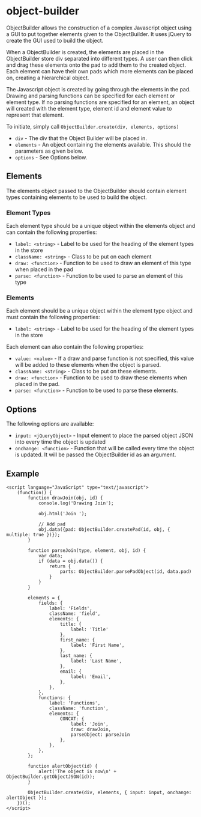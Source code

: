 object-builder
==============

ObjectBuilder allows the construction of a complex Javascript object using
a GUI to put together elements given to the ObjectBuilder. It uses jQuery to
create the GUI used to build the object.

When a ObjectBuilder is created, the elements are placed in the ObjectBuilder
store div separated into different types. A user can then click and drag these
elements onto the pad to add them to the created object. Each element can have
their own pads which more elements can be placed on, creating a hierarchical
object.

The Javascript object is created by going through the elements in the pad.
Drawing and parsing functions can be specified for each element or element
type. If no parsing functions are specified for an element, an object will
created with the element type, element id and element value to represent
that element.

To initiate, simply call `ObjectBuilder.create(div, elements, options)`
- `div`      - The div that the Object Builder will be placed in.
- `elements` - An object containing the elements available. This should the
               parameters as given below.
- `options` - See Options below.

## Elements
The elements object passed to the ObjectBuilder should contain element
types containing elements to be used to build the object.

### Element Types
Each element type should be a unique object within the elements object and
can contain the following properties:
- `label: <string>` - Label to be used for the heading of the element types
  in the store
- `className: <string>` - Class to be put on each element
- `draw: <function>` - Function to be used to draw an element of this type
  when placed in the pad
- `parse: <function>` - Function to be used to parse an element of this type

### Elements
Each element should be a unique object within the element type object and
must contain the following properties:
- `label: <string>` - Label to be used for the heading of the element types
  in the store

Each element can also contain the following properties:
- `value: <value>` - If a draw and parse function is not specified, this
  value will be added to these elements when the object is parsed.
- `className: <string>` - Class to be put on these elements.
- `draw: <function>` - Function to be used to draw these elements
  when placed in the pad.
- `parse: <function>` - Function to be used to parse these elements.

## Options 
The following options are available:
- `input: <jQueryObject>` - Input element to place the parsed object JSON into
  every time the object is updated
- `onchange: <function>` - Function that will be called every time the object
  is updated. It will be passed the ObjectBuilder id as an argument.

## Example
```
<script language="JavaScript" type="text/javascript">
	(function() {
		function drawJoin(obj, id) {
			console.log('Drawing Join');
			
			obj.html('Join ');

			// Add pad
			obj.data({pad: ObjectBuilder.createPad(id, obj, { multiple: true })});
		}

		function parseJoin(type, element, obj, id) {
			var data;
			if (data = obj.data()) {
				return {
					parts: ObjectBuilder.parsePadObject(id, data.pad)
				}
			}
		}

		elements = {
			fields: {
				label: 'Fields',
				className: 'field',
				elements: {
					title: {
						label: 'Title'
					},
					first_name: {
						label: 'First Name',
					},
					last_name: {
						label: 'Last Name',
					},
					email: {
						label: 'Email',
					},
				},
			},
			functions: {
				label: 'Functions',
				className: 'function',
				elements: {
					CONCAT: {
						label: 'Join',
						draw: drawJoin,
						parseObject: parseJoin
					},
				},
			},
		};

		function alertObject(id) {
			alert('The object is now\n' + ObjectBuilder.getObjectJSON(id));
		}

		ObjectBuilder.create(div, elements, { input: input, onchange: alertObject });
	})();
</script>
```
